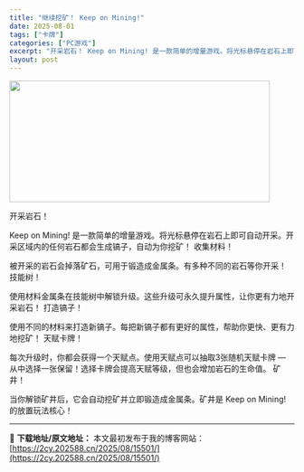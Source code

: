 ```yaml
---
title: "继续挖矿！ Keep on Mining!"
date: 2025-08-01
tags: ["卡牌"]
categories: ["PC游戏"]
excerpt: "开采岩石！ Keep on Mining! 是一款简单的增量游戏。将光标悬停在岩石上即可自动开采。开采区域内的任何岩石都会生成镐子，自动为你挖矿！ 收集材料！ 被开采的岩石会掉落矿石，可用于锻造成金属条。有多种不同的岩石等你开采！ 技能树！ 使用材料金属条在技能树中解锁升级。这些升级可永久提升属性，&hellip;"
layout: post
---
```


<img class="aligncenter size-full wp-image-15479" src="https://2cy.202588.cn/wp-content/uploads/2025/07/2025073111412878.webp" alt="" width="460" height="215" />

开采岩石！

Keep on Mining! 是一款简单的增量游戏。将光标悬停在岩石上即可自动开采。开采区域内的任何岩石都会生成镐子，自动为你挖矿！
收集材料！

被开采的岩石会掉落矿石，可用于锻造成金属条。有多种不同的岩石等你开采！
技能树！

使用材料金属条在技能树中解锁升级。这些升级可永久提升属性，让你更有力地开采岩石！
打造镐子！

使用不同的材料来打造新镐子。每把新镐子都有更好的属性，帮助你更快、更有力地挖矿！
天赋卡牌！

每次升级时，你都会获得一个天赋点。使用天赋点可以抽取3张随机天赋卡牌 — 从中选择一张保留！选择卡牌会提高天赋等级，但也会增加岩石的生命值。
矿井！

当你解锁矿井后，它会自动挖矿并立即锻造成金属条。矿井是 Keep on Mining! 的放置玩法核心！

---
📖 **下载地址/原文地址：** 本文最初发布于我的博客网站：[https://2cy.202588.cn/2025/08/15501/](https://2cy.202588.cn/2025/08/15501/)
